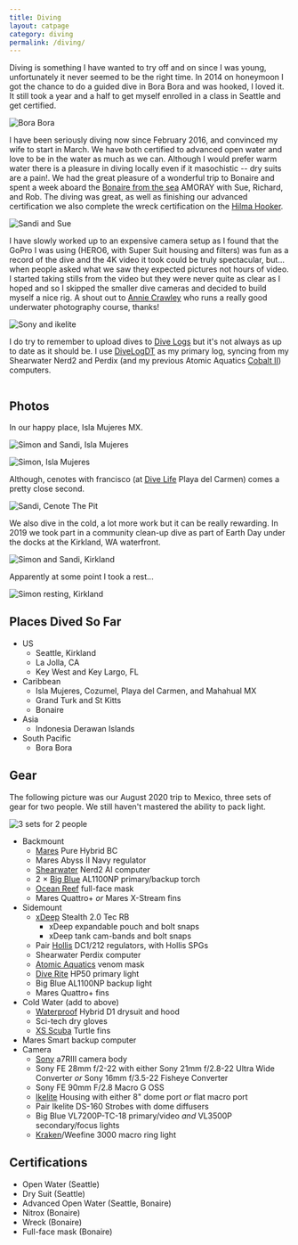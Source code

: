 ```yaml
---
title: Diving
layout: catpage
category: diving
permalink: /diving/
---
```


Diving is something I have wanted to try off and on since I was young, unfortunately
it never seemed to be the right time. In 2014 on honeymoon I got the chance to do a 
guided dive in Bora Bora and was hooked, I loved it. It still took a year and a half 
to get myself enrolled in a class in Seattle and get certified.

![Bora Bora](assets/img/diving/dive-bora-bora.jpg)

I have been seriously diving now since February 2016, and convinced my wife to start in 
March. We have both certified to advanced open water and love to be in the water as much 
as we can. Although I would prefer warm water there is a pleasure in diving locally even 
if it masochistic -- dry suits are a pain!. We had the great pleasure of a wonderful
trip to Bonaire and spent a week aboard the [Bonaire from the sea](http://bonairefromthesea.org/index.html) 
AMORAY with Sue, Richard, and Rob. The diving was great, as well as finishing our
advanced certification we also complete the wreck certification on the
[Hilma Hooker](https://en.wikipedia.org/wiki/Hilma_Hooker).

![Sandi and Sue](assets/img/diving/dive-sandi-sue.jpg)

I have slowly worked up to an expensive camera setup as I found that the GoPro I was
using (HERO6, with Super Suit housing and filters) was fun as a record of the dive
and the 4K video it took could be truly spectacular, but... when people asked what we 
saw they expected pictures not hours of video. I started taking stills from the video
but they were never quite as clear as I hoped and so I skipped the smaller dive
cameras and decided to build myself a nice rig. A shout out to 
[Annie Crawley](https://www.anniecrawley.com/) who runs a really good underwater 
photography course, thanks!

![Sony and ikelite](assets/img/diving/dive-camera-2020.jpg)

I do try to remember to upload dives to [Dive Logs](https://en.divelogs.de/profile/johnstonskj)
but it's not always as up to date as it should be. I use [DiveLogDT](http://www.moremobilesoftware.com/DiveLogDT/)
as my primary log, syncing from my Shearwater Nerd2 and Perdix (and my previous Atomic 
Aquatics [Cobalt II](https://www.atomicaquatics.com/computer.html)) computers.

<div id="divelog-latest" style="display: flex; justify-content: center; margin-bottom: 15px;">
  <script language='Javascript' src='https://en.divelogs.de/mylatestdivebig.php?user=johnstonskj' type='text/javascript'></script>
</div>

## Photos

In our happy place, Isla Mujeres MX.

![Simon and Sandi, Isla Mujeres](assets/img/diving/dive-isla-us.JPG)

![Simon, Isla Mujeres](assets/img/diving/dive-isla-simon.jpg)

Although, cenotes with francisco (at [Dive Life](http://divelife.mx/en/) Playa del Carmen)
comes a pretty close second.

![Sandi, Cenote The Pit](assets/img/diving/dive-pit-sandi.png)

We also dive in the cold, a lot more work but it can be really rewarding. In 2019 we 
took part in a community clean-up dive as part of Earth Day under the docks at the 
Kirkland, WA waterfront.

![Simon and Sandi, Kirkland](assets/img/diving/dive-cleanup.jpg)

Apparently at some point I took a rest...

![Simon resting, Kirkland](assets/img/diving/dive-cleanup-simon.jpg)

## Places Dived So Far

* US
  * Seattle, Kirkland
  * La Jolla, CA
  * Key West and Key Largo, FL
* Caribbean
  * Isla Mujeres, Cozumel, Playa del Carmen, and Mahahual MX
  * Grand Turk and St Kitts
  * Bonaire
* Asia
  * Indonesia Derawan Islands
* South Pacific
  * Bora Bora

## Gear

The following picture was our August 2020 trip to Mexico, three sets of gear for two people. We still haven't mastered
the ability to pack light.

![3 sets for 2 people](assets/img/diving/dive-gear-2020.jpg)

* Backmount
  * [Mares](https://www.mares.com/us-US/home/) Pure Hybrid BC
  * Mares Abyss II Navy regulator
  * [Shearwater](https://www.shearwater.com/products/) Nerd2 AI computer
  * 2 × [Big Blue](https://bigbluedivelights.com/) AL1100NP primary/backup torch
  * [Ocean Reef](https://diving.oceanreefgroup.com/) full-face mask 
  * Mares Quattro+ _or_ Mares X-Stream fins
* Sidemount
  * [xDeep](https://www.xdeep.eu/) Stealth 2.0 Tec RB
    * xDeep expandable pouch and bolt snaps
    * xDeep tank cam-bands and bolt snaps
  * Pair [Hollis](https://www.hollis.com/) DC1/212 regulators, with Hollis SPGs
  * Shearwater Perdix computer
  * [Atomic Aquatics](https://www.atomicaquatics.com/) venom mask
  * [Dive Rite](https://www.diverite.com/product-categories/lights/) HP50 primary light 
  * Big Blue AL1100NP backup light
  * Mares Quattro+ fins
* Cold Water (add to above)
  * [Waterproof](http://waterproof-usa.com/) Hybrid D1 drysuit and hood
  * Sci-tech dry gloves
  * [XS Scuba](https://www.xsscuba.com/fins) Turtle fins
* Mares Smart backup computer
* Camera
  * [Sony](https://www.sony.com/electronics/interchangeable-lens-camera-products/t/interchangeable-lens-cameras) a7RIII camera body
  * Sony FE 28mm f/2-22 with either Sony 21mm f/2.8-22 Ultra Wide Converter _or_ Sony 16mm f/3.5-22 Fisheye Converter
  * Sony FE 90mm F/2.8 Macro G OSS
  * [Ikelite](https://www.ikelite.com/) Housing with either 8" dome port _or_ flat macro port
  * Pair Ikelite DS-160 Strobes with dome diffusers
  * Big Blue VL7200P-TC-18 primary/video _and_ VL3500P secondary/focus lights
  * [Kraken](https://krakensports.ca/product-category/photography-lighting/)/Weefine 3000 macro ring light

## Certifications

* Open Water (Seattle)
* Dry Suit (Seattle)
* Advanced Open Water (Seattle, Bonaire)
* Nitrox (Bonaire)
* Wreck (Bonaire)
* Full-face mask (Bonaire)

